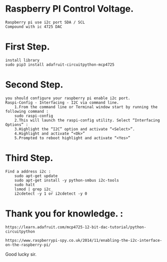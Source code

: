 # Raspberry PI Control Voltage.
    Raspberry pi use i2c port SDA / SCL
    Compound with ic 4725 DAC 

# First Step.
    install library 
    sudo pip3 install adafruit-circuitpython-mcp4725

# Second Step.
    you should configure your raspberry pi enable i2c port.
    Raspi-Config - Interfacing - I2C via command line. 
        1.From the command line or Terminal window start by running the following command :
        sudo raspi-config
        2.This will launch the raspi-config utility. Select “Interfacing Options” :
        3.Highlight the “I2C” option and activate “<Select>”.
        4.Highlight and activate “<Ok>” 
        5.Prompted to reboot highlight and activate “<Yes>”

# Third Step.
    Find a address i2c :
        sudo apt-get update
        sudo apt-get install -y python-smbus i2c-tools
        sudo halt
        lsmod | grep i2c_
        i2cdetect -y 1 or i2cdetect -y 0

# Thank you for knowledge. : 
    https://learn.adafruit.com/mcp4725-12-bit-dac-tutorial/python-circuitpython
    
    https://www.raspberrypi-spy.co.uk/2014/11/enabling-the-i2c-interface-on-the-raspberry-pi/

Good lucky sir. 
